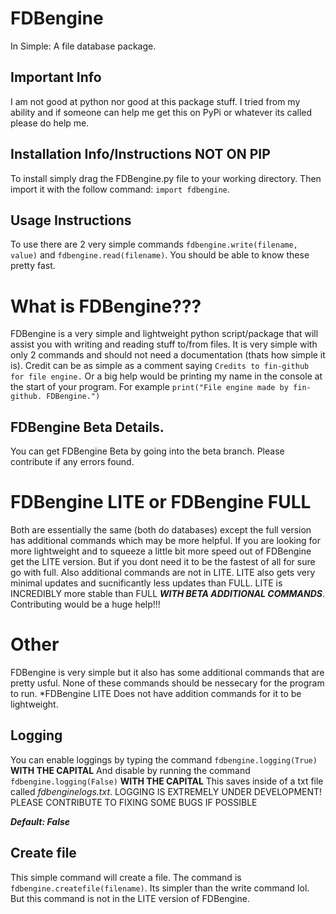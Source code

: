 # FDBengine
In Simple: A file database package.



## Important Info
I am not good at python nor good at this package stuff. I tried from my ability and if someone can help me get this on PyPi or whatever its called please do help me.

## Installation Info/Instructions NOT ON PIP
To install simply drag the FDBengine.py file to your working directory. Then import it with the follow command:
`import fdbengine`.

## Usage Instructions
To use there are 2 very simple commands `fdbengine.write(filename, value)` and `fdbengine.read(filename)`. You should be able to know these pretty fast.

# What is FDBengine???
FDBengine is a very simple and lightweight python script/package that will assist you with writing and reading stuff to/from files. It is very simple with only 2 commands and should not need a documentation (thats how simple it is). Credit can be as simple as a comment saying `Credits to fin-github for file engine.` Or a big help would be printing my name in the console at the start of your program. For example `print("File engine made by fin-github. FDBengine.")`

## FDBengine Beta Details.
You can get FDBengine Beta by going into the beta branch. Please contribute if any errors found.

# FDBengine LITE or FDBengine FULL
Both are essentially the same (both do databases) except the full version has additional commands which may be more helpful.
If you are looking for more lightweight and to squeeze a little bit more speed out of FDBengine get the LITE version. But if you dont need it to be the fastest of all for sure go with full. Also additional commands are not in LITE.
LITE also gets very minimal updates and sucnificantly less updates than FULL.
LITE is INCREDIBLY more stable than FULL ***WITH BETA ADDITIONAL COMMANDS***. 
Contributing would be a huge help!!!


# Other
FDBengine is very simple but it also has some additional commands that are pretty usful.
None of these commands should be nessecary for the program to run.
*FDBengine LITE Does not have addition commands for it to be lightweight.
## Logging
You can enable loggings by typing the command `fdbengine.logging(True)` **WITH THE CAPITAL**
And disable by running the command `fdbengine.logging(False)` **WITH THE CAPITAL**
This saves inside of a txt file called *fdbenginelogs.txt*.
LOGGING IS EXTREMELY UNDER DEVELOPMENT! PLEASE CONTRIBUTE TO FIXING SOME BUGS IF POSSIBLE

***Default: False***

## Create file
This simple command will create a file. The command is `fdbengine.createfile(filename)`.
Its simpler than the write command lol. But this command is not in the LITE version of FDBengine.
